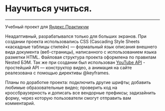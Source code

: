 # Научиться учиться.
------

Учебный проект для [Яндекс.Практикум](https://practicum.yandex.ru/) 

Неадаптивный, разрабатывался только для больших экранов. При создании проекта использовались 
CSS (Cascading Style Sheets «каскадные таблицы стилей») — формальный язык описания внешнего вида документа (веб-страницы), написанного с использованием языка разметки HTML. Файловая структура проекта оформлена по правилам Nested БЭМ. Так же при создании был использован [YouTube API](https://developers.google.com/youtube/youtube_player_demo?hl=ru) -
простейший API — конструктор видео, а анимация на сайте реалезована с помощью директивы @keyframes.

Планы по доработке проекта:
подключить другие шрифты;
добавить любимые образовательные видео;
проверить код на кроссбраузерность и дописать все вендорные префиксы;
задизайнить форму, через которую пользователи смогут отправить вам комментарий.
